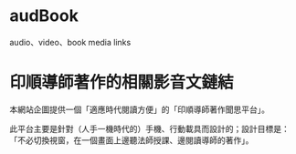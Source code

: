 # audBook
audio、video、book media links
# 印順導師著作的相關影音文鏈結

本網站企圖提供一個「適應時代閱讀方便」的「印順導師著作聞思平台」。

此平台主要是針對（人手一機時代的）手機、行動載具而設計的；設計目標是：「不必切換視窗，在一個畫面上邊聽法師授課、邊閱讀導師的著作」。
